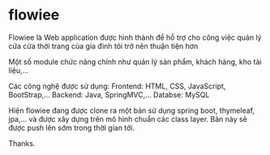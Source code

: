 # flowiee

Flowiee là Web application được hình thành để hỗ trợ cho công việc quản lý cửa cửa thời trang của gia đình tôi trở nên thuận tiện hơn

Một số module chức năng chính như quản lý sản phẩm, khách hàng, kho tài liệu,...

Các công nghệ được sử dụng: 
Frontend: HTML, CSS, JavaScript, BootStrap,...
Backend: Java, SpringMVC,...
Databse: MySQL

Hiện flowiee đang được clone ra một bản sử dụng spring boot, thymeleaf, jpa,... và được xây dựng trên mô hình chuẩn các class layer. Bản này sẽ được push lên sớm trong thời gian tới. 

Thanks.

